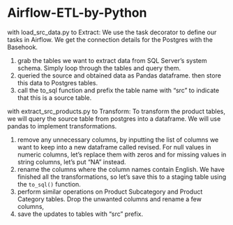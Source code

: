 # Airflow-ETL-by-Python

with load_src_data.py to Extract:
We use the task decorator to define our tasks in Airflow. We get the connection details for the Postgres with the Basehook.

1. grab the tables we want to extract data from SQL Server’s system schema. Simply loop through the tables and query them. 
2. queried the source and obtained data as Pandas dataframe. then store this data to Postgres tables. 
3. call the to_sql function and prefix the table name with “src” to indicate that this is a source table.

with extract_src_products.py to Transform:
To transform the product tables, we will query the source table from postgres into a dataframe. We will use pandas to implement transformations.

1.  remove any unnecessary columns, by inputting the list of columns we want to keep into a new dataframe called revised. For null values in numeric columns, let’s replace them with zeros and for missing values in string columns, let’s put “NA” instead.
2. rename the columns where the column names contain English. We have finished all the transformations, so let’s save this to a staging table using the `to_sql()` function.
3. perform similar operations on Product Subcategory and Product Category tables. Drop the unwanted columns and rename a few columns,
4.  save the updates to tables with “src” prefix.
